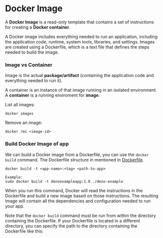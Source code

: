 
# Docker Image

A **Docker Image** is a read-only template that contains a set of instructions for creating a **Docker container**.

A Docker image includes everything needed to run an application, including the application code, runtime, system tools, libraries, and settings. Images are created using a Dockerfile, which is a text file that defines the steps needed to build the image.


### Image vs Container

Image is the actual **package/artifact** (containing the application code and everything needed to run it). 

A container is an instance of that image running in an isolated environment. A **container** is a running enviroment for **image**.

List all images:

```
docker images
```

Remove an image:

```
docker rmi <image-id>
```

### Build Docker Image of app

We can build a Docker image from a Dockerfile, you can use the `docker build` command.
The Dockerfile structure in mentioned in [Dockerfile](./Dockerfile). 

```
docker build -t <app-name>:<tag> <path-to-app>
```
	Example:
	sudo docker build -t denoexampleapp:1.0 ./deno-example


When you run this command, Docker will read the instructions in the Dockerfile and build a new image based on those instructions. The resulting image will contain all the dependencies and configuration needed to run your app.

Note that the `docker build` command must be run from within the directory containing the Dockerfile. If your Dockerfile is located in a different directory, you can specify the path to the directory containing the Dockerfile like this: